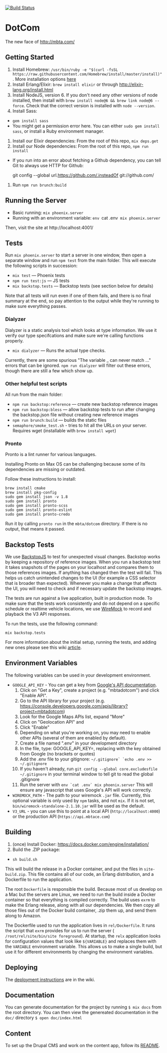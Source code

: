 [![Build Status](https://semaphoreci.com/api/v1/projects/ed6a7697-4bde-446b-89bd-47c634431bf0/950162/badge.svg)](https://semaphoreci.com/mbta/dotcom)

# DotCom

The new face of http://mbta.com/

## Getting Started

1. Install Homebrew: `/usr/bin/ruby -e "$(curl -fsSL https://raw.githubusercontent.com/Homebrew/install/master/install)"`. More installation options [here](https://docs.brew.sh/Installation.html)
1. Install Erlang/Elixir: `brew install elixir` or through http://elixir-lang.org/install.html
1. Install NodeJS, version 6. If you don't need any other versions of node installed, then install with `brew install node@6 && brew link node@6 --force`. Check that the correct version is installed with `node --version`.
1. Install Sass:
  * `gem install sass`
  * You might get a permission error here.  You can either `sudo gem install
    sass`, or install a Ruby environment manager.
1. Install our Elixir dependencies: From the root of this repo, `mix deps.get`
1. Install our Node dependencies: From the root of this repo, `npm run install`
  * If you run into an error about fetching a Github dependency, you can tell Git to always use HTTP for Github:

      git config --global url.https://github.com/.insteadOf git://github.com/
1. Run `npm run brunch:build`

## Running the Server

* Basic running: `mix phoenix.server`
* Running with an environment variable: `env `cat .env` mix phoenix.server`

Then, visit the site at http://localhost:4001/

## Tests

Run `mix phoenix.server` to start a server in one window, then open a
separate window and run `npm test` from the main folder. This will execute
the following scripts in succession:

* `mix test` — Phoenix tests
* `npm run test:js` — JS tests
* `mix backstop.tests` — Backstop tests (see section below for details)

Note that all tests will run even if one of them fails, and there is no final
summary at the end, so pay attention to the output while they're running to
make sure everything passes.

### Dialyzer

Dialyzer is a static analysis tool which looks at type information. We use it
verify our type specifcations and make sure we're calling functions properly.

* `mix dialyzer` — Runs the actual type checks.

Currently, there are some spurious "The variable _ can never match ..."
errors that can be ignored.
`npm run dialyzer` will filter out these errors, though there are still a few
which show up.

### Other helpful test scripts

All run from the main folder:

* `npm run backstop:reference` — create new backstop reference images
* `npm run backstop:bless` — allow backstop tests to run after changing the
  backstop.json file without creating new reference images
* `npm run brunch:build` — builds the static files
* `semaphore/smoke_test.sh` - tries to hit all the URLs on your server.
  Requires wget (installable with `brew install wget`)

### Pronto

Pronto is a lint runner for various languages.

Installing Pronto on Max OS can be challenging because some of its dependencies are missing or outdated.

Follow these instructions to install:

```
brew install cmake
brew install pkg-config
sudo gem install json -v 1.8
sudo gem install pronto
sudo gem install pronto-scss
sudo gem install pronto-eslint
sudo gem install pronto-credo
```

Run it by calling `pronto run` in the `mbta/dotcom` directory. If there is no output, that means it passed.

## Backstop Tests

We use [BackstopJS](https://github.com/garris/BackstopJS) to test for
unexpected visual changes. Backstop works by keeping a repository of
reference images. When you run a backstop test it takes snapshots of the
pages on your localhost and compares them to those references images. 
If anything has changed then the test will fail. This helps us catch unintended
changes to the UI (for example a CSS selector that is broader than
expected). Whenever you make a change that affects the UI, you will need to check 
and if necessary update the backstop images.

The tests are run against a live application, built in production mode. To make sure that the tests
work consistently and do not depend on a specific schedule or realtime vehicle locations, we use
[WireMock](http://wiremock.org/) to record and playback the V3 API responses.

To run the tests, use the following command:

```
mix backstop.tests
```

For more information about the initial setup, running the tests, and adding new ones please see this wiki [article](https://github.com/mbta/dotcom/wiki/BackstopJS-Tests).

## Environment Variables

The following variables can be used in your development environment.

* `GOOGLE_API_KEY` - You can get a key from [Google's API documentation](https://developers.google.com/maps/documentation/javascript/get-api-key).
	1. Click on "Get a Key", create a project (e.g. "mbtadotcom") and click "Enable API". 
	1. Go to the API library for your project (e.g. https://console.developers.google.com/apis/library?project=mbtadotcom)
	1. Look for the Google Maps APIs list, expand "More"
	1. Click on "Geolocation API" and
	1. Click "Enable"
	1. Depending on what you're working on, you may need to enable other APIs (several of them are enabled by default). 
	1. Create a file named ".env" in your development directory
	1. In the file, type: GOOGLE_API_KEY=<your key>, replacing <your key> with the key obtained from Google (no brackets or quotes)
	1. Add the .env file to your gitignore: ``~/.gitignore` `echo .env >> ~/.gitignore``
	1. If you haven't already, run `git config --global core.excludesfile ~/.gitignore` in your terminal window to tell git to read the global .gitignore
	1. Run the server with ```env `cat .env` mix phoenix.server```
This will ensure any javascript that uses Google's API will work correctly.
* `WIREMOCK_PATH` - The path to your wiremock `.jar` file. Currently, this optional variable is only used by `npm` tasks, and not `mix`. If it is not set, `bin/wiremock-standalone-2.1.10.jar` will be used as the default.
* `V3_URL` - you can use this to point at a local API (`http://localhost:4000`) or the production API (`https://api.mbtace.com`)

## Building

1. (once) Install Docker: https://docs.docker.com/engine/installation/
1. Build the .ZIP package:
  * `sh build.sh`

This will build the release in a Docker container, and put the files in
`site-build.zip`.  This file contains all of our code, an Erlang
distribution, and a Dockerfile to run the application.

The root `Dockerfile` is responsible the build. Because most of us develop on
a Mac but the servers are Linux, we need to run the build inside a Docker
container so that everything is compiled correctly. The build uses `exrm` to
make the Erlang release, along with all our dependencies. We then copy all
those files out of the Docker build container, .zip them up, and send them
along to Amazon.

The Dockerfile used to run the application lives in `rel/Dockerfile`. It runs
the script that `exrm` provides for us to run the server (
`/root/rel/site/bin/site foreground`). At startup, the `relx` application
looks for configuration values that look like `${VARIABLE}` and replaces them
with the `VARIABLE` environment variable. This allows us to make a single
build, but use it for different environments by changing the environment
variables.

## Deploying

The [deployment instructions](https://github.com/mbta/wiki/blob/master/website/operations.md#deployment) are in the wiki.

## Documentation

You can generate documentation for the project by running `$ mix docs` from the root directory.
You can then view the genereated documentation in the `doc/` directory
`$ open doc/index.html`


## Content

To set up the Drupal CMS and work on the content app, follow its [README](/blob/master/apps/content/README.md).
